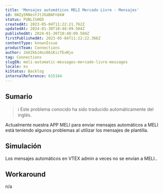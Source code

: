 ```yaml
---
title: 'Mensajes automáticos MELI Mercado Livre - Mensajes'
id: 6WZy5RNesYJtJOaBAFnbkW
status: PUBLISHED
createdAt: 2023-05-04T11:22:21.762Z
updatedAt: 2024-01-30T10:48:09.504Z
publishedAt: 2024-01-30T10:48:09.504Z
firstPublishedAt: 2023-05-04T11:22:22.366Z
contentType: knownIssue
productTeam: Connections
author: 2mXZkbi0oi061KicTExNjo
tag: Connections
slugEN: meli-automatic-messages-mercado-livre-messages
locale: es
kiStatus: Backlog
internalReference: 615164
---
```


## Sumario

>ℹ️ Este problema conocido ha sido traducido automáticamente del inglés.



Actualmente nuestra APP MELI para enviar mensajes automáticos a MELI está teniendo algunos problemas al utilizar los mensajes de plantilla.


##

## Simulación



Los mensajes automáticos en VTEX admin a veces no se envían a MELI..



## Workaround


n/a

